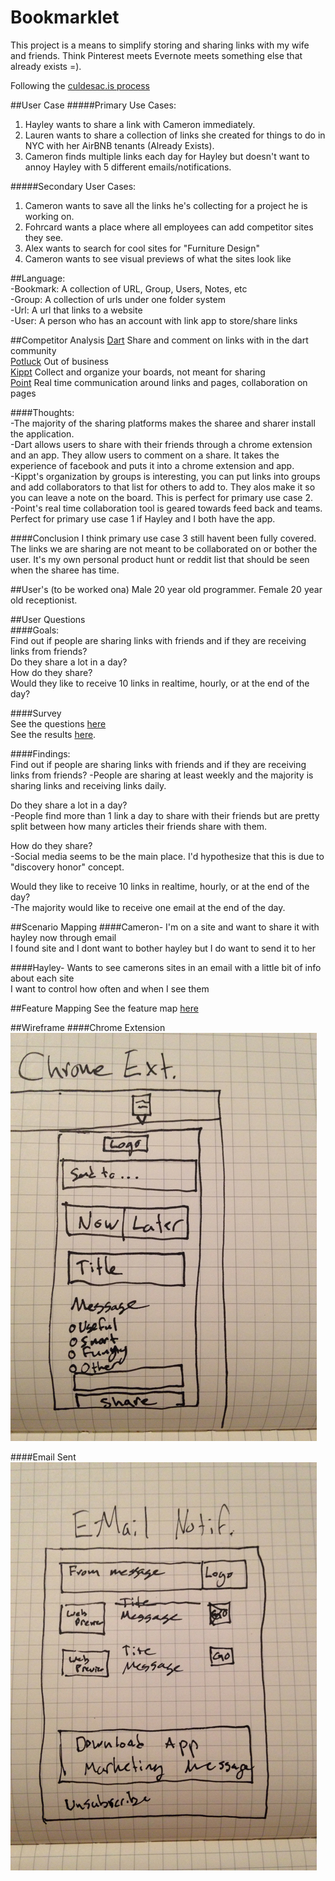 Bookmarklet
============  
This project is a means to simplify storing and sharing links with my wife and friends.
Think Pinterest meets Evernote meets something else that already exists =).

Following the [culdesac.is process](https://coggle.it/diagram/54221b1fce4f4391090025e3/dee2224d6c3b8a1c04f9c442e154f9555a3f695c0716fb6c4770f997d7270a9c)

##User Case
#####Primary Use Cases:  
 1. Hayley wants to share a link with Cameron immediately.
 2. Lauren wants to share a collection of links she created for things to do in NYC with her AirBNB tenants (Already Exists).
 3. Cameron finds multiple links each day for Hayley but doesn't want to annoy Hayley with 5 different emails/notifications.

#####Secondary User Cases:
 1. Cameron wants to save all the links he's collecting for a project he is working on.
 2. Fohrcard wants a place where all employees can add competitor sites they see.
 3. Alex wants to search for cool sites for "Furniture Design"
 4. Cameron wants to see visual previews of what the sites look like


##Language:  
-Bookmark: A collection of URL, Group, Users, Notes, etc  
-Group: A collection of urls under one folder system  
-Url: A url that links to a website  
-User: A person who has an account with link app to store/share links  

##Competitor Analysis
[Dart](http://tossdarts.com/)  Share and comment on links with in the dart community  
[Potluck](https://www.potluck.it/)  Out of business  
[Kippt](https://kippt.com/)  Collect and organize your boards, not meant for sharing  
[Point](http://www.getpoint.co/)  Real time communication around links and pages, collaboration on pages  

####Thoughts:  
-The majority of the sharing platforms makes the sharee and sharer install the application.  
-Dart allows users to share with their friends through a chrome extension and an app.  They allow
users to comment on a share.  It takes the experience of facebook and puts it into a chrome extension and app.  
-Kippt's organization by groups is interesting, you can put links into groups and
add collaborators to that list for others to add to. They alos make it so you can leave
a note on the board.  This is perfect for primary use case 2.  
-Point's real time collaboration tool is geared towards feed back and teams. Perfect for
primary use case 1 if Hayley and I both have the app.  

####Conclusion
I think primary use case 3 still havent been fully covered.  The links we are sharing
are not meant to be collaborated on or bother the user.  It's my own personal product hunt or
reddit list that should be seen when the sharee has time.

##User's (to be worked ona)
Male 20 year old programmer.
Female 20 year old receptionist.  

##User Questions  
####Goals:  
Find out if people are sharing links with friends and if they are receiving links from friends?  
Do they share a lot in a day?  
How do they share?  
Would they like to receive 10 links in realtime, hourly, or at the end of the day?

####Survey  
See the questions [here](https://camerobarker.typeform.com/to/wZMt9P)  
See the results [here](https://camerobarker.typeform.com/report/wZMt9P/SJdO).  

####Findings:  
Find out if people are sharing links with friends and if they are receiving links from friends?
-People are sharing at least weekly and the majority is sharing links and receiving links daily.

Do they share a lot in a day?  
-People find more than 1 link a day to share with their friends but are pretty
split between how many articles their friends share with them.

How do they share?  
-Social media seems to be the main place. I'd hypothesize that this is due to "discovery honor" concept.

Would they like to receive 10 links in realtime, hourly, or at the end of the day?  
-The majority would like to receive one email at the end of the day.

##Scenario Mapping
####Cameron-
  I'm on a site and want to share it with hayley now through email  
  I found site and I dont want to bother hayley but I do want to send it to her  

####Hayley-
  Wants to see camerons sites in an email with a little bit of info about each site  
  I want to control how often and when I see them  

##Feature Mapping
  See the feature map [here](https://coggle.it/diagram/54296ed4dc7a0cb9090026b4/74c6a46ee62904ee874dbed5d24de92e953a103b5c3d2107f9a173f3aceb004e)  

##Wireframe
####Chrome Extension  
![Chrome Extension](https://raw.githubusercontent.com/cameronbarker/bookmarklet/master/_assets/wireframe/Chrome_Ext_Wireframe.jpg)

####Email Sent  
![Email Extension](https://raw.githubusercontent.com/cameronbarker/bookmarklet/master/_assets/wireframe/Email_Wireframe.jpg)
